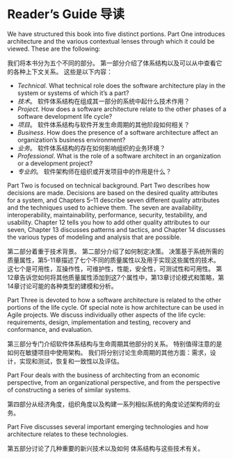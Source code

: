 Reader’s Guide 导读
===

We have structured this book into five distinct portions. Part One introduces architecture and the various contextual lenses through which it could be viewed. These are the following:

我们将本书分为五个不同的部分。 第一部分介绍了体系结构以及可以从中查看它的各种上下文关系。 这些是以下内容：

* *Technical*. What technical role does the software architecture play in the system or systems of which it’s a part?
* *技术*。 软件体系结构在组成其一部分的系统中起什么技术作用？
* *Project*. How does a software architecture relate to the other phases of a software development life cycle?
* *项目*。 软件体系结构与软件开发生命周期的其他阶段如何相关？
* *Business*. How does the presence of a software architecture affect an organization’s business environment?
* *业务*。 软件体系结构的存在如何影响组织的业务环境？
* *Professional*. What is the role of a software architect in an organization or a development project?
* *专业的*。 软件架构师在组织或开发项目中的作用是什么？

Part Two is focused on technical background. Part Two describes how decisions are made. Decisions are based on the desired quality attributes for a system, and Chapters 5–11 describe seven different quality attributes and the techniques used to achieve them. The seven are availability, interoperability, maintainability, performance, security, testability, and usability. Chapter 12 tells you how to add other quality attributes to our seven, Chapter 13 discusses patterns and tactics, and Chapter 14 discusses the various types of modeling and analysis that are possible.

第二部分着重于技术背景。 第二部分介绍了如何制定决策。 决策基于系统所需的质量属性，第5-11章描述了七个不同的质量属性以及用于实现这些属性的技术。 这七个是可用性，互操作性，可维护性，性能，安全性，可测试性和可用性。 第12章告诉您如何将其他质量属性添加到这7个属性中，第13章讨论模式和策略，第14章讨论可能的各种类型的建模和分析。

Part Three is devoted to how a software architecture is related to the other portions of the life cycle. Of special note is how architecture can be used in Agile projects. We discuss individually other aspects of the life cycle: requirements, design, implementation and testing, recovery and conformance, and evaluation.

第三部分专门介绍软件体系结构与生命周期其他部分的关系。 特别值得注意的是如何在敏捷项目中使用架构。 我们将分别讨论生命周期的其他方面：需求，设计，实现和测试，恢复和一致性以及评估。

Part Four deals with the business of architecting from an economic perspective, from an organizational perspective, and from the perspective of constructing a series of similar systems.

第四部分从经济角度，组织角度以及构建一系列相似系统的角度论述架构师的业务。

Part Five discusses several important emerging technologies and how
architecture relates to these technologies.

第五部分讨论了几种重要的新兴技术以及如何
体系结构与这些技术有关。